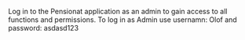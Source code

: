 Log in to the Pensionat application as an admin to gain access to all functions and permissions.
To log in as Admin use usernamn: Olof and password: asdasd123
